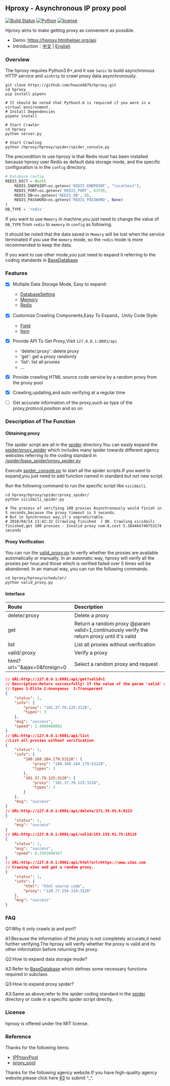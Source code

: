 ## Hproxy - Asynchronous IP proxy pool

[![Build Status](https://travis-ci.org/howie6879/hproxy.svg?branch=master)](https://travis-ci.org/howie6879/hproxy) [![Python](https://img.shields.io/badge/python-3.6%2B-orange.svg)](https://github.com/howie6879/hproxy) [![license](https://img.shields.io/github/license/howie6879/hproxy.svg)](https://github.com/howie6879/hproxy) 

Hproxy aims to make getting proxy as convenient as possible.

- Demo: https://hproxy.htmlhelper.org/api
- Introduction：[中文](.ZH_README.md) | [English](./README.md)

### Overview

The hproxy requires Python3.6+,and it use `Sanic` to build asynchronous HTTP service and `aiohttp` to crawl proxy data asynchronously.

``` shell
git clone https://github.com/howie6879/hproxy.git
cd hproxy
pip install pipenv

# It should be noted that Python3.6 is required if you were in a virtual environment.
# Install Dependencies
pipenv install

# Start Crawler
cd hproxy
python server.py

# Start Crawling
python /hproxy/hproxy/spider/spider_console.py

```

The precondition to use hproxy is that Redis must has been installed because hproxy user Redis as default data storage mode,
and the specific configuration is in the `config` directory.

``` python
# Database config
REDIS_DICT = dict(
    REDIS_ENDPOINT=os.getenv('REDIS_ENDPOINT', "localhost"),
    REDIS_PORT=os.getenv('REDIS_PORT', 6379),
    REDIS_DB=os.getenv('REDIS_DB', 0),
    REDIS_PASSWORD=os.getenv('REDIS_PASSWORD', None)
)
DB_TYPE = 'redis'
```

If you want to use `Memory` in machine,you just need to change the value of `DB_TYPE` from `redis`
to `memory` in `config` as following.

It should be noted that the data saved in `Memory` will be lost when the service terminated if you use the `memory` mode,
so the `redis` mode is more recommended to keep the data.

If you want to use other mode,you just need to expand it referring to the coding standards in [BaseDatabase](https://github.com/howie6879/hproxy/blob/master/hproxy/database/base_database.py)

### Features

- [x] Multiple Data Storage Mode, Easy to expand:
    - [DatabaseSetting](https://github.com/howie6879/hproxy/blob/master/hproxy/database/db_setting.py)
    - [Memory](https://github.com/howie6879/hproxy/blob/master/hproxy/database/backends/memory_database.py)
    - [Redis](https://github.com/howie6879/hproxy/blob/master/hproxy/database/backends/redis_database.py)


- [x] Customize Crawling Components,Easy To Expand，Unity Code Style:
    - [Field](https://github.com/howie6879/hproxy/blob/master/hproxy/spider/base/field.py)
    - [Item](https://github.com/howie6879/hproxy/blob/master/hproxy/spider/base/item.py)

- [x] Provide API To Get Proxy,Visit `127.0.0.1:8001/api`
    - 'delete/:proxy': delete proxy
    - 'get': get a proxy randomly
    - 'list': list all proxies
    - ...

- [x] Provide crawling HTML source code service by a random proxy  from the proxy pool
- [x] Crawling,updating,and auto verifying at a regular time
- [ ] Get accurate information of the proxy,such as type of the proxy,protocol,position and so on

### Description of The Function

#### Obtaining proxy

The spider script are all in the [spider](https://github.com/howie6879/hproxy/tree/master/hproxy/spider) directory.You can easily expand the [spider/proxy_spider](https://github.com/howie6879/hproxy/tree/master/hproxy/spider/proxy_spider) which includes many spider towards different agency websites referring to the coding standard in [/spider/base_spider/proxy_spider.py](https://github.com/howie6879/hproxy/blob/master/hproxy/spider/base_spider/proxy_spider.py)

Execute [spider_console.py](https://github.com/howie6879/hproxy/blob/master/hproxy/spider/spider_console.py) to start all the spider scripts.If you want to expand,you just need to add function named in standard but not new script. 

Run the following command to run the specific script like `xicidaili`.

``` shell
cd hproxy/hproxy/spider/proxy_spider/
python xicidaili_spider.py

# The process of verifying 100 proxies Asynchronously would finish in 5 seconds,because the proxy timeout is 5 seconds. 
# But in Synchronous way,it's unpredictable.
# 2018/04/14 13:42:32 [Crawling finished  ] OK. Crawling xicidaili finished,get 100 proxies - Invalid proxy num:8,cost 5.384464740753174 seconds
```

#### Proxy Verification

You can run the [valid_proxy.py](https://github.com/howie6879/hproxy/master/hproxy/scheduler/valid_proxy.py) to verify whether the proxies are available automatically or manually. 
In an automatic way, hproxy will verify all the proxies per hour,and those which is verified failed over 5 times will be abandoned.
In an manual way, you can run the following commands.


``` shell
cd hproxy/hproxy/scheduler/
python valid_proxy.py
```

#### Interface

| Route                                 | Description                                                         |
| :------------------------------------ | :----------------------------------------------------------- |
| delete/:proxy                         | Delete a proxy                                               |
| get                                   | Return a random proxy @param valid=1,continuously verify the return proxy until it's valid|
| list                                  | List all proxies without verification                               |
| valid/:proxy                          | Verify a proxy                                              |
| html?url=''&ajax=0&foreign=0          | Select a random proxy and request                                    |

``` json
// URL:http://127.0.0.1:8001/api/get?valid=1
// Description:Return successfully! If the value of the param 'valid' which is set to 1 as default is equal to 1,it will also return the value of param 'speed'.
// types 1:Elite 2:Anonymous  3:Transparent
{
    "status": 1,
    "info": {
        "proxy": "101.37.79.125:3128",
        "types": 3
    },
    "msg": "success",
    "speed": 2.4909408092
}
// URL:http://127.0.0.1:8001/api/list
//List all proxies without verification   
{
    "status": 1,
    "info": {
        "180.168.184.179:53128": {
            "proxy": "180.168.184.179:53128",
            "types": 3
        },
        "101.37.79.125:3128": {
            "proxy": "101.37.79.125:3128",
            "types": 3
        }
    },
    "msg": "success"
}
// URL:http://127.0.0.1:8001/api/delete/171.39.45.6:8123
{
    "status": 1,
    "msg": "success"
}
// URL:http://127.0.0.1:8001/api/valid/183.159.91.75:18118
{
    "status": 1,
    "msg": "success",
    "speed": 0.3361008167
}
// URL:http://127.0.0.1:8001/api/html?url=https://www.v2ex.com
// Crawing v2ex and get a random proxy.
{
    "status": 1,
    "info": {
        "html": "html source code",
        "proxy": "120.77.254.116:3128"
    },
    "msg": "success"
}
```

### FAQ

Q1:Why it only crawls ip and port?

A1:Because the information of the proxy is not completely accurate,it need further verifying.The hproxy will verify whether the proxy is valid and its other information before returning the proxy.

Q2:How to expand data storage mode?

A2:Refer to [BaseDatabase](https://github.com/howie6879/hproxy/blob/master/hproxy/database/base_database.py) which defines some necessary functions required in subclass

Q3:How to expand proxy spider?

A3:Same as above,refer to the spider coding standard in the [spider](https://github.com/howie6879/hproxy/tree/master/hproxy/spider) directory or code in a specific spider script directly. 

### License

hproxy is offered under the MIT license.

### Reference

Thanks for the following items:

- [IPProxyPool](https://github.com/qiyeboy/IPProxyPool)
- [proxy_pool](https://github.com/jhao104/proxy_pool)

Thanks for the following agency website.If you have high-quality agency website,please click here [#3](https://github.com/howie6879/hproxy/issues/3) to submit ^_^.
